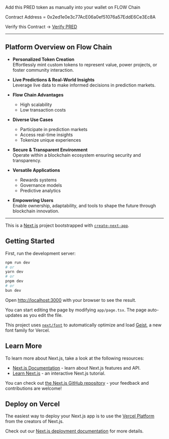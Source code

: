 Add this PRED token as manually into your wallet on FLOW Chain

Contract Address = 0x2ed1e0e3c77AcE06a0ef51076a57EddE6Ce3Ec8A

Verify this Contract -> [Verify PRED](https://evm-testnet.flowscan.io/token/0x2ed1e0e3c77AcE06a0ef51076a57EddE6Ce3Ec8A)

---------

## Platform Overview on Flow Chain

- **Personalized Token Creation**  
  Effortlessly mint custom tokens to represent value, power projects, or foster community interaction.

- **Live Predictions & Real-World Insights**  
  Leverage live data to make informed decisions in prediction markets.

- **Flow Chain Advantages**  
  - High scalability  
  - Low transaction costs  

- **Diverse Use Cases**  
  - Participate in prediction markets  
  - Access real-time insights  
  - Tokenize unique experiences  

- **Secure & Transparent Environment**  
  Operate within a blockchain ecosystem ensuring security and transparency.

- **Versatile Applications**  
  - Rewards systems  
  - Governance models  
  - Predictive analytics  

- **Empowering Users**  
  Enable ownership, adaptability, and tools to shape the future through blockchain innovation.


-------------


This is a [Next.js](https://nextjs.org) project bootstrapped with [`create-next-app`](https://nextjs.org/docs/app/api-reference/cli/create-next-app).

## Getting Started

First, run the development server:

```bash
npm run dev
# or
yarn dev
# or
pnpm dev
# or
bun dev
```

Open [http://localhost:3000](http://localhost:3000) with your browser to see the result.

You can start editing the page by modifying `app/page.tsx`. The page auto-updates as you edit the file.

This project uses [`next/font`](https://nextjs.org/docs/app/building-your-application/optimizing/fonts) to automatically optimize and load [Geist](https://vercel.com/font), a new font family for Vercel.

## Learn More

To learn more about Next.js, take a look at the following resources:

- [Next.js Documentation](https://nextjs.org/docs) - learn about Next.js features and API.
- [Learn Next.js](https://nextjs.org/learn) - an interactive Next.js tutorial.

You can check out [the Next.js GitHub repository](https://github.com/vercel/next.js) - your feedback and contributions are welcome!

## Deploy on Vercel

The easiest way to deploy your Next.js app is to use the [Vercel Platform](https://vercel.com/new?utm_medium=default-template&filter=next.js&utm_source=create-next-app&utm_campaign=create-next-app-readme) from the creators of Next.js.

Check out our [Next.js deployment documentation](https://nextjs.org/docs/app/building-your-application/deploying) for more details.
